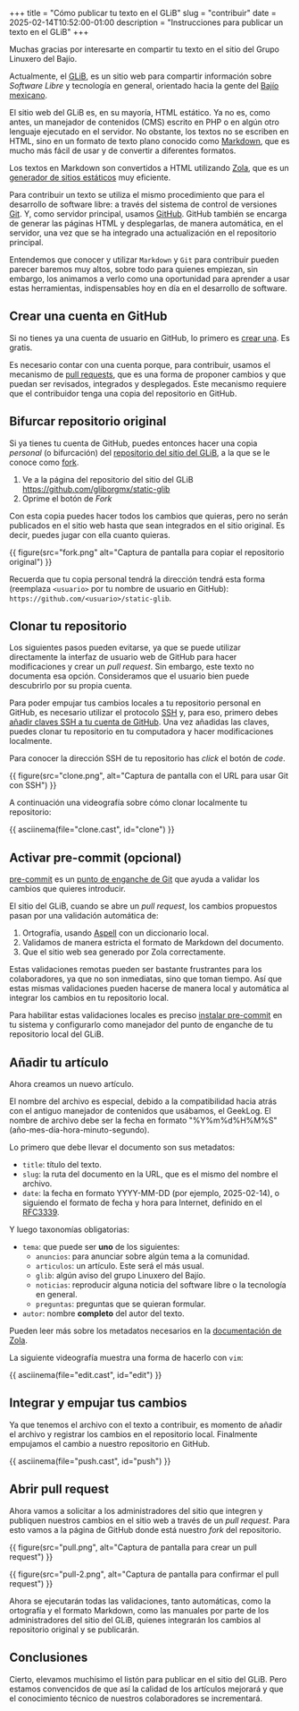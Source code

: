 +++
title = "Cómo publicar tu texto en el GLiB"
slug = "contribuir"
date = 2025-02-14T10:52:00-01:00
description = "Instrucciones para publicar un texto en el GLiB"
+++

Muchas gracias por interesarte en compartir tu texto en el sitio
del Grupo Linuxero del Bajío.

Actualmente, el [GLiB](https://glib.org.mx), es un sitio web para compartir
información sobre *Software Libre* y tecnología en general, orientado hacia la
gente del [Bajío
mexicano](https://es.wikipedia.org/wiki/Baj%C3%ADo_(M%C3%A9xico)).

El sitio web del GLiB es, en su mayoría, HTML estático. Ya no es, como antes, un
manejador de contenidos (CMS) escrito en PHP o en algún otro lenguaje ejecutado
en el servidor. No obstante, los textos no se escriben en HTML, sino en un
formato de texto plano conocido como
[Markdown](https://www.markdownguide.org/getting-started/), que es mucho más
fácil de usar y de convertir a diferentes formatos.

Los textos en Markdown son convertidos a HTML utilizando
[Zola](https://www.getzola.org/), que es un [generador de sitios
estáticos](https://es.wikipedia.org/wiki/Generador_de_sitios_est%C3%A1ticos) muy
eficiente.

Para contribuir un texto se utiliza el mismo procedimiento que para el
desarrollo de software libre: a través del sistema de control de versiones
[Git](https://git-scm.com/book/es/). Y, como servidor principal, usamos
[GitHub](https://github.com/gliborgmx/static-glib). GitHub también se encarga de
generar las páginas HTML y desplegarlas, de manera automática, en el servidor,
una vez que se ha integrado una actualización en el repositorio principal.

Entendemos que conocer y utilizar `Markdown` y `Git` para contribuir pueden
parecer baremos muy altos, sobre todo para quienes empiezan, sin embargo, los
animamos a verlo como una oportunidad para aprender a usar estas herramientas,
indispensables hoy en día en el desarrollo de software.

<!-- more -->

## Crear una cuenta en GitHub

Si no tienes ya una cuenta de usuario en GitHub, lo primero es [crear
una](https://docs.github.com/es/get-started/start-your-journey/creating-an-account-on-github).
Es gratis.

Es necesario contar con una cuenta porque, para contribuir, usamos el mecanismo
de [pull
requests](https://docs.github.com/es/pull-requests/collaborating-with-pull-requests/reviewing-changes-in-pull-requests/about-pull-request-reviews),
que es una forma de proponer cambios y que puedan ser revisados, integrados y
desplegados. Este mecanismo requiere que el contribuidor tenga una copia del
repositorio en GitHub.

## Bifurcar repositorio original

Si ya tienes tu cuenta de GitHub, puedes entonces hacer una copia *personal* (o
bifurcación) del [repositorio del sitio del
GLiB](https://github.com/gliborgmx/static-glib), a la que se le conoce como
[fork](https://docs.github.com/es/pull-requests/collaborating-with-pull-requests/working-with-forks/fork-a-repo).

1. Ve a la página del repositorio del sitio del GLiB
   <https://github.com/gliborgmx/static-glib>
2. Oprime el botón de *Fork*

Con esta copia puedes hacer todos los cambios que quieras, pero no serán
publicados en el sitio web hasta que sean integrados en el sitio original. Es
decir, puedes jugar con ella cuanto quieras.

<!-- pyml disable-next-line line-length-->
{{ figure(src="fork.png" alt="Captura de pantalla para copiar el repositorio original") }}

Recuerda que tu copia personal tendrá la dirección tendrá esta forma (reemplaza
`<usuario>` por tu nombre de usuario en GitHub):
`https://github.com/<usuario>/static-glib`.

## Clonar tu repositorio

Los siguientes pasos pueden evitarse, ya que se puede utilizar directamente la
interfaz de usuario web de GitHub para hacer modificaciones y crear un *pull
request*. Sin embargo, este texto no documenta esa opción. Consideramos que el
usuario bien puede descubrirlo por su propia cuenta.

Para poder empujar tus cambios locales a tu repositorio personal en GitHub, es
necesario utilizar el protocolo
[SSH](https://es.wikipedia.org/wiki/Secure_Shell) y, para eso, primero debes
[añadir claves SSH a tu cuenta de
GitHub](https://docs.github.com/es/authentication/connecting-to-github-with-ssh/adding-a-new-ssh-key-to-your-github-account).
Una vez añadidas las claves, puedes clonar tu repositorio en tu computadora y
hacer modificaciones localmente.

Para conocer la dirección SSH de tu repositorio has *click* el botón de *code*.

<!-- pyml disable-next-line line-length-->
{{ figure(src="clone.png", alt="Captura de pantalla con el URL para usar Git con SSH") }}

A continuación una videografía sobre cómo clonar localmente tu repositorio:

{{ asciinema(file="clone.cast", id="clone") }}

## Activar pre-commit (opcional)

[pre-commit](https://pre-commit.com/) es un [punto de enganche de
Git](https://git-scm.com/book/es/v2/Personalizaci%C3%B3n-de-Git-Puntos-de-enganche-en-Git)
que ayuda a validar los cambios que quieres introducir.

El sitio del GLiB, cuando se abre un *pull request*, los cambios propuestos
pasan por una validación automática de:

1. Ortografía, usando [Aspell](http://aspell.net/) con un diccionario local.
2. Validamos de manera estricta el formato de Markdown del documento.
3. Que el sitio web sea generado por Zola correctamente.

Estas validaciones remotas pueden ser bastante frustrantes para los
colaboradores, ya que no son inmediatas, sino que toman tiempo. Así que estas
mismas validaciones pueden hacerse de manera local y automática al integrar los
cambios en tu repositorio local.

Para habilitar estas validaciones locales es preciso [instalar
pre-commit](https://pre-commit.com/#install) en tu sistema y configurarlo como
manejador del punto de enganche de tu repositorio local del GLiB.

## Añadir tu artículo

Ahora creamos un nuevo artículo.

El nombre del archivo es especial, debido a la compatibilidad hacia atrás con el
antiguo manejador de contenidos que usábamos, el GeekLog. El nombre de archivo
debe ser la fecha en formato "%Y%m%d%H%M%S" (año-mes-día-hora-minuto-segundo).

Lo primero que debe llevar el documento son sus metadatos:

+ `title`: título del texto.
+ `slug`: la ruta del documento en la URL, que es el mismo del nombre el
  archivo.
+ `date`: la fecha en formato YYYY-MM-DD (por ejemplo, 2025-02-14), o siguiendo
  el formato de fecha y hora para Internet, definido en el
  [RFC3339](https://datatracker.ietf.org/doc/html/rfc3339).

Y luego taxonomías obligatorias:

+ `tema`: que puede ser **uno** de los siguientes:
  + `anuncios`: para anunciar sobre algún tema a la comunidad.
  + `articulos`: un artículo. Este será el más usual.
  + `glib`: algún aviso del grupo Linuxero del Bajío.
  + `noticias`: reproducir alguna noticia del software libre o la tecnología en
    general.
  + `preguntas`: preguntas que se quieran formular.
+ `autor`: nombre **completo** del autor del texto.

Pueden leer más sobre los metadatos necesarios en la [documentación de
Zola](https://www.getzola.org/documentation/content/page/).

La siguiente videografía muestra una forma de hacerlo con `vim`:

{{ asciinema(file="edit.cast", id="edit") }}

## Integrar y empujar tus cambios

Ya que tenemos el archivo con el texto a contribuir, es momento de añadir el
archivo y registrar los cambios en el repositorio local. Finalmente empujamos el
cambio a nuestro repositorio en GitHub.

{{ asciinema(file="push.cast", id="push") }}

## Abrir pull request

Ahora vamos a solicitar a los administradores del sitio que integren y publiquen
nuestros cambios en el sitio web a través de un *pull request*. Para esto vamos
a la página de GitHub donde está nuestro *fork* del repositorio.

<!-- pyml disable-next-line line-length-->
{{ figure(src="pull.png", alt="Captura de pantalla para crear un pull request") }}

<!-- pyml disable-next-line line-length-->
{{ figure(src="pull-2.png", alt="Captura de pantalla para confirmar el pull request") }}

Ahora se ejecutarán todas las validaciones, tanto automáticas, como la
ortografía y el formato Markdown, como las manuales por parte de los
administradores del sitio del GLiB, quienes integrarán los cambios al
repositorio original y se publicarán.

## Conclusiones

Cierto, elevamos muchísimo el listón para publicar en el sitio del GLiB. Pero
estamos convencidos de que así la calidad de los artículos mejorará y que el
conocimiento técnico de nuestros colaboradores se incrementará.
